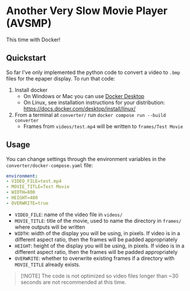 # Another Very Slow Movie Player (AVSMP)

This time with Docker!

## Quickstart

So far I've only implemented the python code to convert a video to `.bmp` files for the epaper display. To run that code:

1. Install docker
    - On Windows or Mac you can use [Docker Desktop](https://www.docker.com/products/docker-desktop/)
    - On Linux, see installation instructions for your distribution: https://docs.docker.com/desktop/install/linux/
2. From a terminal at `converter/` run `docker compose run --build converter`
    - Frames from `videos/test.mp4` will be written to `frames/Test Movie`

## Usage

You can change settings through the environment variables in the `converter/docker-compose.yaml` file:
  ```yaml
  environment:
  - VIDEO_FILE=test.mp4
  - MOVIE_TITLE=Test Movie
  - WIDTH=800
  - HEIGHT=480
  - OVERWRITE=true
  ```

- `VIDEO_FILE`: name of the video file in `videos/`
- `MOVIE_TITLE`: title of the movie, used to name the directory in `frames/` where outputs will be written
- `WIDTH`: width of the display you will be using, in pixels. If video is in a different aspect ratio, then the frames will be padded appropriately
- `HEIGHT`: height of the display you will be using, in pixels. If video is in a different aspect ratio, then the frames will be padded appropriately
- `OVERWRITE`: whether to overwrite existing frames if a directory with `MOVIE_TITLE` already exists.

> [!NOTE] The code is not optimized so video files longer than ~30 seconds are not recommended at this time.
